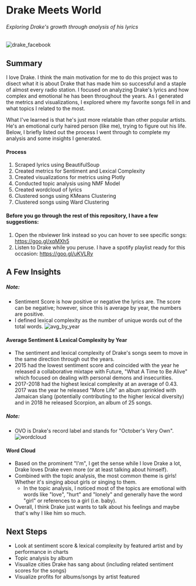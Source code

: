 # Drake Meets World
###### *Exploring Drake's growth through analysis of his lyrics*

![drake_facebook](https://user-images.githubusercontent.com/40477918/43699918-99f67422-9905-11e8-897c-128b13153f82.png)

## Summary
I love Drake. I think the main motivation for me to do this project was to disect what it is about Drake that has made him so successful and a staple of almost every radio station. I focused on analyzing Drake's lyrics and how complex and emotional he has been throughout the years. As I generated the metrics and visualizations, I explored where my favorite songs fell in and what topics I related to the most.

What I've learned is that he's just more relatable than other popular artists. He's an emotional curly haired person (like me), trying to figure out his life. Below, I briefly listed out the process I went through to complete my analysis and some insights I generated.

#### Process
1. Scraped lyrics using BeautifulSoup
2. Created metrics for Sentiment and Lexical Complexity
3. Created visualizations for metrics using Plotly
4. Conducted topic analysis using NMF Model
5. Created wordcloud of lyrics
6. Clustered songs using KMeans Clustering
7. Clustered songs using Ward Clustering

#### Before you go through the rest of this repository, I have a few suggestions:
1. Open the nbviewer link instead so you can hover to see specific songs: https://goo.gl/xqMXh5
2. Listen to Drake while you peruse. I have a spotify playlist ready for this occasion: https://goo.gl/uKVLRy

## A Few Insights

##### Note: 
 - Sentiment Score is how positive or negative the lyrics are. The score can be negative; however, since this is average by year, the numbers are positive.
 - I defined lexical complexity as the number of unique words out of the total words.
![avg_by_year](https://user-images.githubusercontent.com/40477918/44005307-4ea5a526-9e26-11e8-8068-d1bbf6d28fdb.png)
#### Average Sentiment & Lexical Complexity by Year
+ The sentiment and lexical complexity of Drake's songs seem to move in the same direction through out the years.
+ 2015 had the lowest sentiment score and coincided with the year he released a collaborative mixtape with Future, "What A Time to Be Alive" which focused on dealing with personal demons and insecurities.
+ 2017-2018 had the highest lexical complexity at an average of 0.43. 2017 was the year he released "More Life" an album sprinkled with Jamaican slang (potentially contributing to the higher lexical diversity) and in 2018 he released Scorpion, an album of 25 songs. 

##### Note: 
 - OVO is Drake's record label and stands for "October's Very Own".
![wordcloud](https://user-images.githubusercontent.com/40477918/44005310-5c6580b4-9e26-11e8-83df-8a62378997f1.png)
#### Word Cloud
+ Based on the prominent "I'm", I get the sense while I love Drake a lot, Drake loves Drake even more (or at least talking about himself).
+ Combined with the topic analysis, the most common theme is girls! Whether it's singing about girls or singing to them.
    + In the topic analysis, I noticed most of the topics are emotional with words like "love", "hurt" and "lonely" and generally have the word "girl" or references to a girl (i.e. baby).
+ Overall, I think Drake just wants to talk about his feelings and maybe that's why I like him so much.
 
## Next Steps
+ Look at sentiment score & lexical complexity by featured artist and by performance in charts
+ Topic analysis by album
+ Visualize cities Drake has sang about (including related sentiment scores for the songs)
+ Visualize profits for albums/songs by artist featured

